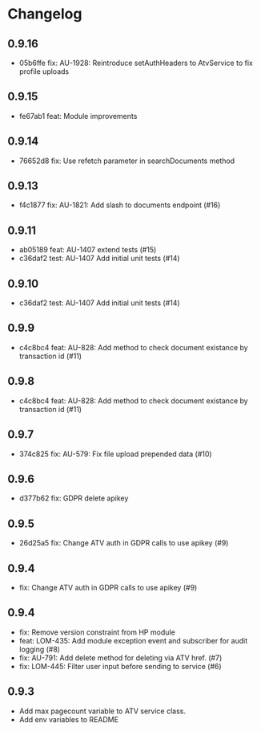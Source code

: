 # Changelog

## 0.9.16
- 05b6ffe fix: AU-1928: Reintroduce setAuthHeaders to AtvService to fix profile uploads

## 0.9.15
- fe67ab1 feat: Module improvements

## 0.9.14
- 76652d8 fix: Use refetch parameter in searchDocuments method

## 0.9.13
- f4c1877 fix: AU-1821: Add slash to documents endpoint (#16)

## 0.9.11
- ab05189 feat: AU-1407 extend tests (#15)
- c36daf2 test: AU-1407 Add initial unit tests (#14)

## 0.9.10
- c36daf2 test: AU-1407 Add initial unit tests (#14)

## 0.9.9
- c4c8bc4 feat: AU-828: Add method to check document existance by transaction id (#11)

## 0.9.8
- c4c8bc4 feat: AU-828: Add method to check document existance by transaction id (#11)

## 0.9.7
- 374c825 fix: AU-579: Fix file upload prepended data (#10)

## 0.9.6
- d377b62 fix: GDPR delete apikey

## 0.9.5
- 26d25a5 fix: Change ATV auth in GDPR calls to use apikey (#9)

## 0.9.4
- fix: Change ATV auth in GDPR calls to use apikey (#9)

## 0.9.4

- fix: Remove version constraint from HP module
- feat: LOM-435: Add module exception event and subscriber for audit logging (#8)
- fix: AU-791: Add delete method for deleting via ATV href. (#7)
- fix: LOM-445: Filter user input before sending to service (#6)

## 0.9.3
- Add max pagecount variable to ATV service class.
- Add env variables to README

